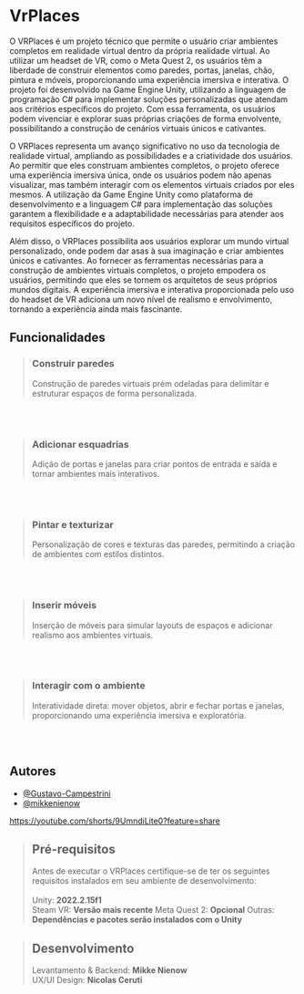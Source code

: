 
# VrPlaces

O VRPlaces é um projeto técnico que permite o usuário criar ambientes completos em realidade virtual dentro da própria realidade virtual. Ao utilizar um headset de VR, como o Meta Quest 2, os usuários têm a liberdade de construir elementos como paredes, portas, janelas, chão, pintura e móveis, proporcionando uma experiência imersiva e interativa. O projeto foi desenvolvido na Game Engine Unity, utilizando a linguagem de programação C# para implementar soluções personalizadas que atendam aos critérios específicos do projeto. Com essa ferramenta, os usuários podem vivenciar e explorar suas próprias criações de forma envolvente, possibilitando a construção de cenários virtuais únicos e cativantes.

O VRPlaces representa um avanço significativo  no uso da tecnologia de realidade virtual, ampliando as possibilidades e a criatividade dos usuários. Ao permitir que eles construam ambientes completos, o projeto oferece uma experiência imersiva única, onde os usuários podem não apenas visualizar, mas também interagir com os elementos virtuais criados por eles mesmos. A utilização da Game Engine Unity como plataforma de desenvolvimento e a linguagem C# para implementação das soluções garantem a flexibilidade e a adaptabilidade necessárias para atender aos requisitos específicos do projeto.

Além disso, o VRPlaces possibilita aos usuários explorar um mundo virtual personalizado, onde podem dar asas à sua imaginação e criar ambientes únicos e cativantes. Ao fornecer as ferramentas necessárias para a construção de ambientes virtuais completos, o projeto empodera os usuários, permitindo que eles se tornem os arquitetos de seus próprios mundos digitais. A experiência imersiva e interativa proporcionada pelo uso do headset de VR adiciona um novo nível de realismo e envolvimento, tornando a experiência ainda mais fascinante.

## Funcionalidades
> ### Construir paredes
> Construção de paredes virtuais prém odeladas para delimitar e estruturar espaços de forma personalizada. </br>
</br>
</br>

> ### Adicionar esquadrias
> Adição de portas e janelas para criar pontos de entrada e saída e tornar ambientes mais interativos. </br>
</br>
</br>

> ### Pintar e texturizar
> Personalização de cores e texturas das paredes, permitindo a criação de ambientes com estilos distintos. </br>
</br>
</br>

> ### Inserir móveis
> Inserção de móveis para simular layouts de espaços e adicionar realismo aos ambientes virtuais. </br>
</br>
</br>

> ### Interagir com o ambiente
> Interatividade direta: mover objetos, abrir e fechar portas e janelas, proporcionando uma experiência imersiva e exploratória. </br>
</br>
</br>

## Autores
- [@Gustavo-Campestrini](https://github.com/Gustavo-Campestrini)
- [@mikkenienow](https://github.com/mikkenienow)

https://youtube.com/shorts/9UmndiLite0?feature=share

> ## Pré-requisitos
> Antes de executar o VRPlaces certifique-se de ter os seguintes requisitos instalados em seu ambiente de desenvolvimento:
> </br></br>
> Unity: **2022.2.15f1** </br>
> Steam VR: **Versão mais recente**
> Meta Quest 2: **Opcional**
> Outras: **Dependências e pacotes serão instalados com o Unity** </br>

> ## Desenvolvimento </br>
> Levantamento & Backend: **Mikke Nienow** </br>
> UX/UI Design: **Nicolas Ceruti**
